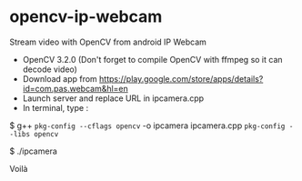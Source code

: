 # opencv-ip-webcam
Stream video with OpenCV from android IP Webcam

- OpenCV 3.2.0 (Don't forget to compile OpenCV with ffmpeg so it can decode video)
- Download app from https://play.google.com/store/apps/details?id=com.pas.webcam&hl=en
- Launch server and replace URL in ipcamera.cpp
- In terminal, type :

$ g++ `pkg-config --cflags opencv` -o ipcamera ipcamera.cpp `pkg-config --libs opencv`

$ ./ipcamera

  Voilà
